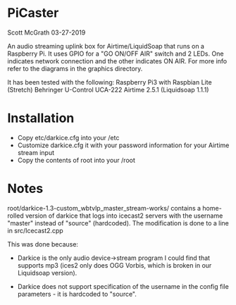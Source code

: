 # PiCaster
Scott McGrath
03-27-2019

An audio streaming uplink box for Airtime/LiquidSoap that runs on a Raspberry Pi.  It uses GPIO for a "GO ON/OFF AIR" switch and 2 LEDs. One indicates network connection and the other indicates ON AIR.  For more info refer to the diagrams in the graphics directory.

It has been tested with the following:
Raspberry Pi3 with Raspbian Lite (Stretch)
Behringer U-Control UCA-222
Airtime 2.5.1 (Liquidsoap 1.1.1)

# Installation
* Copy etc/darkice.cfg into your /etc
* Customize darkice.cfg it with your password information for your Airtime stream input
* Copy the contents of root into your /root

# Notes
root/darkice-1.3-custom_wbtvlp_master_stream-works/ contains a home-rolled version of darkice that logs into icecast2 servers with the username "master" instead of "source" (hardcoded).  The modification is done to a line in src/Icecast2.cpp

This was done because:

* Darkice is the only audio device->stream program I could find that supports mp3 (ices2 only does OGG Vorbis, which is broken in our Liquidsoap version).

* Darkice does not support specification of the username in the config file parameters - it is hardcoded to "source".  


